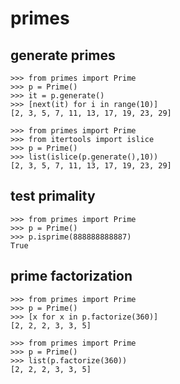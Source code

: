 # primes

## generate primes
    >>> from primes import Prime
    >>> p = Prime()
    >>> it = p.generate()
    >>> [next(it) for i in range(10)]
    [2, 3, 5, 7, 11, 13, 17, 19, 23, 29]

    >>> from primes import Prime
    >>> from itertools import islice
    >>> p = Prime()
    >>> list(islice(p.generate(),10))
    [2, 3, 5, 7, 11, 13, 17, 19, 23, 29]

## test primality
    >>> from primes import Prime
    >>> p = Prime()
    >>> p.isprime(888888888887)
    True

## prime factorization
    >>> from primes import Prime
    >>> p = Prime()
    >>> [x for x in p.factorize(360)]
    [2, 2, 2, 3, 3, 5]

    >>> from primes import Prime
    >>> p = Prime()
    >>> list(p.factorize(360))
    [2, 2, 2, 3, 3, 5]
